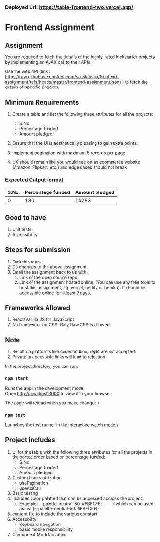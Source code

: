 ### Deployed Url: https://table-frontend-two.vercel.app/


# Frontend Assignment

## Assignment

You are required to fetch the details of the highly-rated kickstarter projects by implementing an AJAX call to their APIs.

Use the web API (link : https://raw.githubusercontent.com/saaslabsco/frontend-assignment/refs/heads/master/frontend-assignment.json) ) to fetch the details of specific projects.

## Minimum Requirements

1. Create a table and list the following three attributes for all the projects:
    * S.No.
    * Percentage funded
    * Amount pledged

1. Ensure that the UI is aesthetically pleasing to gain extra points.
1. Implement pagination with maximum 5 records per page.
1. UX should remain like you would see on an ecommerce website (Amazon, Flipkart, etc.) and edge cases should not break

### Expected Output format

| **S.No.** | **Percentage funded** | **Amount pledged** |
|-----------|-----------------------|--------------------|
| 0         | 186                   | 15283              |


## Good to have

1. Unit tests.
1. Accessibility.


## Steps for submission

1. Fork this repo.
1. Do changes to the above assignment.
1. Email the assignment back to us with:
    1. Link of the open source repo.
    1. Link of the assignment hosted online. (You can use any free tools to host this assignment, eg. vercel, netlify or heroku). It should be accessible online for atleast 7 days.


## Frameworks Allowed
1. React/Vanilla JS for JavaScript
1. No framework for CSS. Only Raw CSS is allowed.

## Note

1. Result on platforms like codesandbox, replit are not accepted. 
1. Private unaccessible links will lead to rejection.



In the project directory, you can run:

### `npm start`

Runs the app in the development mode.\
Open [http://localhost:3000](http://localhost:3000) to view it in your browser.

The page will reload when you make changes.\

### `npm test`

Launches the test runner in the interactive watch mode.\



## Project includes

1. UI for the table with the following three attributes for all the projects in the sorted order based on percentage funded:
    * S.No.
    * Percentage funded
    * Amount pledged
2. Custom hooks utilization
    * usePagination
    * useApiCall
3. Basic testing
4. Includes color palatted that can be accessed accross the project.
    * Example:   --palette-neutral-50: #FBFCFE;  ---> which can be used as:  var(--palette-neutral-50: #FBFCFE);
5. contant file to include the various constant
6. Accessbility:
   * Keyboard navigation
   * basic mobile responsibility
7. Component Modularization
 
